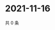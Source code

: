# 2021-11-16

共 0 条

<!-- BEGIN WEIBO -->
<!-- 最后更新时间 Tue Nov 16 2021 21:11:55 GMT+0800 (China Standard Time) -->

<!-- END WEIBO -->
